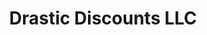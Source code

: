 ---
title: "Drastic Discounts LLC"
url: /lincoln-park/drastic-discounts-llc/
shop: variety store
---